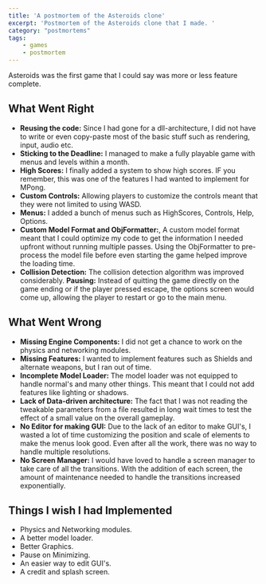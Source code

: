 ```yaml
---
title: 'A postmortem of the Asteroids clone'
excerpt: 'Postmortem of the Asteroids clone that I made. '
category: "postmortems"
tags:
    - games
    - postmortem
---
```


Asteroids was the first game that I could say was more or less feature complete.

## What Went Right

-   **Reusing the code:** Since I had gone for a dll-architecture, I did not have to write or even copy-paste most of the basic stuff such as rendering, input, audio etc.
-   **Sticking to the Deadline:** I managed to make a fully playable game with menus and levels within a month.
-   **High Scores:** I finally added a system to show high scores. IF you remember, this was one of the features I had wanted to implement for MPong.
-   **Custom Controls:** Allowing players to customize the controls meant that they were not limited to using WASD.
-   **Menus:** I added a bunch of menus such as HighScores, Controls, Help, Options.
-   **Custom Model Format and ObjFormatter:**, A custom model format meant that I could optimize my code to get the information I needed upfront without running multiple passes. Using the ObjFormatter to pre-process the model file before even starting the game helped improve the loading time.
-   **Collision Detection:** The collision detection algorithm was improved considerably. **Pausing:** Instead of quitting the game directly on the game ending or if the player pressed escape, the options screen would come up, allowing the player to restart or go to the main menu.

## What Went Wrong

-   **Missing Engine Components:** I did not get a chance to work on the physics and networking modules.
-   **Missing Features:** I wanted to implement features such as Shields and alternate weapons, but I ran out of time.
-   **Incomplete Model Loader:** The model loader was not equipped to handle normal's and many other things. This meant that I could not add features like lighting or shadows.
-   **Lack of Data-driven architecture:** The fact that I was not reading the tweakable parameters from a file resulted in long wait times to test the effect of a small value on the overall gameplay.
-   **No Editor for making GUI:** Due to the lack of an editor to make GUI's, I wasted a lot of time customizing the position and scale of elements to make the menus look good. Even after all the work, there was no way to handle multiple resolutions.
-   **No Screen Manager:** I would have loved to handle a screen manager to take care of all the transitions. With the addition of each screen, the amount of maintenance needed to handle the transitions increased exponentially.

## Things I wish I had Implemented

-   ​Physics and Networking modules.
-   A better model loader.
-   Better Graphics.
-   Pause on Minimizing.
-   An easier way to edit GUI's.
-   A credit and splash screen.
